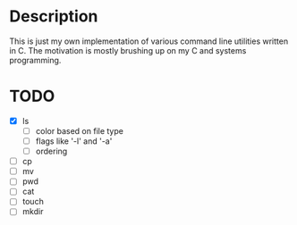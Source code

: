 # Description

This is just my own implementation of various command line
utilities written in C. The motivation is mostly brushing up on my
C and systems programming. 

# TODO
- [x] ls
    - [ ] color based on file type
    - [ ] flags like '-l' and '-a'
    - [ ] ordering
- [ ] cp
- [ ] mv
- [ ] pwd
- [ ] cat
- [ ] touch
- [ ] mkdir